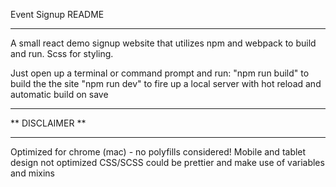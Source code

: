 Event Signup README

**********************************************************
A small react demo signup website that utilizes npm and webpack
to build and run.
Scss for styling.

Just open up a terminal or command prompt and run:
"npm run build" to build the the site
"npm run dev" to fire up a local server with hot reload and automatic build on save

***********************************
**          DISCLAIMER           **
***********************************

Optimized for chrome (mac) - no polyfills considered!
Mobile and tablet design not optimized
CSS/SCSS could be prettier and make use of variables and mixins